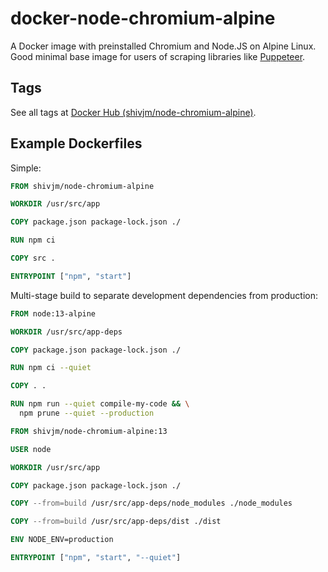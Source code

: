 # docker-node-chromium-alpine

A Docker image with preinstalled Chromium and Node.JS on Alpine Linux.
Good minimal base image for users of scraping libraries like
[Puppeteer](https://github.com/GoogleChrome/puppeteer/).

## Tags

See all tags at [Docker Hub
(shivjm/node-chromium-alpine)](https://hub.docker.com/repository/docker/shivjm/node-chromium-alpine).

## Example Dockerfiles

Simple:

```Dockerfile
FROM shivjm/node-chromium-alpine

WORKDIR /usr/src/app

COPY package.json package-lock.json ./

RUN npm ci

COPY src .

ENTRYPOINT ["npm", "start"]
```

Multi-stage build to separate development dependencies from
production:

```Dockerfile
FROM node:13-alpine

WORKDIR /usr/src/app-deps

COPY package.json package-lock.json ./

RUN npm ci --quiet

COPY . .

RUN npm run --quiet compile-my-code && \
  npm prune --quiet --production

FROM shivjm/node-chromium-alpine:13

USER node

WORKDIR /usr/src/app

COPY package.json package-lock.json ./

COPY --from=build /usr/src/app-deps/node_modules ./node_modules

COPY --from=build /usr/src/app-deps/dist ./dist

ENV NODE_ENV=production

ENTRYPOINT ["npm", "start", "--quiet"]
```
